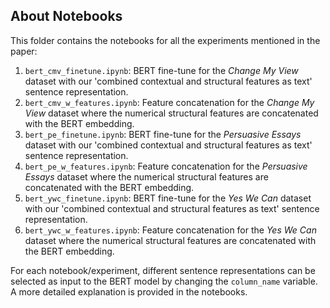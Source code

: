 About Notebooks
---------------

This folder contains the notebooks for all the experiments mentioned in the paper:

1. ``bert_cmv_finetune.ipynb``: BERT fine-tune for the *Change My View* dataset with our 'combined contextual and structural features as text' sentence representation.
2. ``bert_cmv_w_features.ipynb``: Feature concatenation for the *Change My View* dataset where the numerical structural features are concatenated with the BERT embedding.
3. ``bert_pe_finetune.ipynb``: BERT fine-tune for the *Persuasive Essays* dataset with our 'combined contextual and structural features as text' sentence representation.
4. ``bert_pe_w_features.ipynb``: Feature concatenation for the *Persuasive Essays* dataset where the numerical structural features are concatenated with the BERT embedding.
5. ``bert_ywc_finetune.ipynb``: BERT fine-tune for the *Yes We Can* dataset with our 'combined contextual and structural features as text' sentence representation.
6. ``bert_ywc_w_features.ipynb``: Feature concatenation for the *Yes We Can* dataset where the numerical structural features are concatenated with the BERT embedding.

For each notebook/experiment, different sentence representations can be selected as input to the BERT model by changing the ``column_name`` variable. A more detailed explanation is provided in the notebooks.

